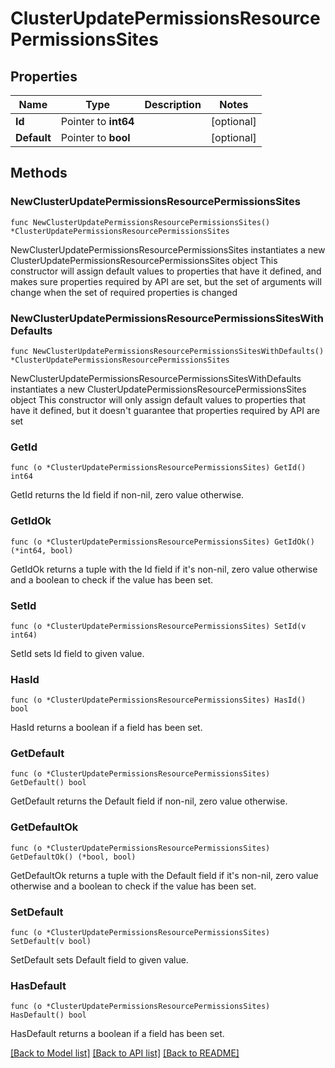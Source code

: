 # ClusterUpdatePermissionsResourcePermissionsSites

## Properties

Name | Type | Description | Notes
------------ | ------------- | ------------- | -------------
**Id** | Pointer to **int64** |  | [optional] 
**Default** | Pointer to **bool** |  | [optional] 

## Methods

### NewClusterUpdatePermissionsResourcePermissionsSites

`func NewClusterUpdatePermissionsResourcePermissionsSites() *ClusterUpdatePermissionsResourcePermissionsSites`

NewClusterUpdatePermissionsResourcePermissionsSites instantiates a new ClusterUpdatePermissionsResourcePermissionsSites object
This constructor will assign default values to properties that have it defined,
and makes sure properties required by API are set, but the set of arguments
will change when the set of required properties is changed

### NewClusterUpdatePermissionsResourcePermissionsSitesWithDefaults

`func NewClusterUpdatePermissionsResourcePermissionsSitesWithDefaults() *ClusterUpdatePermissionsResourcePermissionsSites`

NewClusterUpdatePermissionsResourcePermissionsSitesWithDefaults instantiates a new ClusterUpdatePermissionsResourcePermissionsSites object
This constructor will only assign default values to properties that have it defined,
but it doesn't guarantee that properties required by API are set

### GetId

`func (o *ClusterUpdatePermissionsResourcePermissionsSites) GetId() int64`

GetId returns the Id field if non-nil, zero value otherwise.

### GetIdOk

`func (o *ClusterUpdatePermissionsResourcePermissionsSites) GetIdOk() (*int64, bool)`

GetIdOk returns a tuple with the Id field if it's non-nil, zero value otherwise
and a boolean to check if the value has been set.

### SetId

`func (o *ClusterUpdatePermissionsResourcePermissionsSites) SetId(v int64)`

SetId sets Id field to given value.

### HasId

`func (o *ClusterUpdatePermissionsResourcePermissionsSites) HasId() bool`

HasId returns a boolean if a field has been set.

### GetDefault

`func (o *ClusterUpdatePermissionsResourcePermissionsSites) GetDefault() bool`

GetDefault returns the Default field if non-nil, zero value otherwise.

### GetDefaultOk

`func (o *ClusterUpdatePermissionsResourcePermissionsSites) GetDefaultOk() (*bool, bool)`

GetDefaultOk returns a tuple with the Default field if it's non-nil, zero value otherwise
and a boolean to check if the value has been set.

### SetDefault

`func (o *ClusterUpdatePermissionsResourcePermissionsSites) SetDefault(v bool)`

SetDefault sets Default field to given value.

### HasDefault

`func (o *ClusterUpdatePermissionsResourcePermissionsSites) HasDefault() bool`

HasDefault returns a boolean if a field has been set.


[[Back to Model list]](../README.md#documentation-for-models) [[Back to API list]](../README.md#documentation-for-api-endpoints) [[Back to README]](../README.md)


